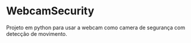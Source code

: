 # WebcamSecurity
Projeto em python para usar a webcam como camera de segurança com detecção de movimento.
